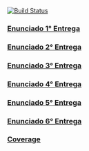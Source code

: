 [![Build Status](https://travis-ci.org/FedericoFernandezBarra/-Java-TPDDS2016.svg?branch=master)](https://travis-ci.org/FedericoFernandezBarra/-Java-TPDDS2016)

### [Enunciado 1° Entrega](https://docs.google.com/document/d/17XAw_kcKj4MopI6coFzR_VE8Hg-6MFJkXd0nA0IU-aM/edit)
### [Enunciado 2° Entrega](https://docs.google.com/document/d/1hOUCw5lyVd0AG2IwgfFyyW02YcMEfoMKhuw7xsqR4Xw/edit)
### [Enunciado 3° Entrega](https://docs.google.com/document/d/1MSf0zRpzrh0_ykWDaF-wm9a4D4vZ3_WdKL__945MM8c/edit)
### [Enunciado 4° Entrega](https://docs.google.com/document/d/1tSZANdI8mfOyQrS38smCJGW90t_8CHkDLrbgwNCkUIM/edit)
### [Enunciado 5° Entrega](https://docs.google.com/document/d/1UJp1swA3JWm6tOMQAPw3YtYmLTqfgP9flxAt92v0osM/edit)
### [Enunciado 6° Entrega](https://docs.google.com/document/d/190ME2qXcp2EbBTY8VqrsKkmfZK_OwGkVxYvgxls8wEs/edit)


### [Coverage](https://federicofernandezbarra.github.io/-Java-TPDDS2016/)
